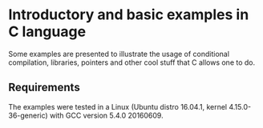 # Introductory and basic examples in C language

Some examples are presented to illustrate the usage of conditional compilation,
libraries, pointers and other cool stuff that C allows one to do.



## Requirements

The examples were tested in a Linux (Ubuntu distro 16.04.1, kernel
4.15.0-36-generic) with GCC version 5.4.0 20160609.